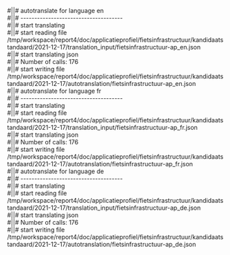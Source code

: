 #||# autotranslate for language en  
#||# -------------------------------------  
#||# start translating  
#||# start reading file /tmp/workspace/report4/doc/applicatieprofiel/fietsinfrastructuur/kandidaatstandaard/2021-12-17/translation_input/fietsinfrastructuur-ap_en.json  
#||# start translating json  
#||# Number of calls: 176  
#||# start writing file /tmp/workspace/report4/doc/applicatieprofiel/fietsinfrastructuur/kandidaatstandaard/2021-12-17/autotranslation/fietsinfrastructuur-ap_en.json  
#||# autotranslate for language fr  
#||# -------------------------------------  
#||# start translating  
#||# start reading file /tmp/workspace/report4/doc/applicatieprofiel/fietsinfrastructuur/kandidaatstandaard/2021-12-17/translation_input/fietsinfrastructuur-ap_fr.json  
#||# start translating json  
#||# Number of calls: 176  
#||# start writing file /tmp/workspace/report4/doc/applicatieprofiel/fietsinfrastructuur/kandidaatstandaard/2021-12-17/autotranslation/fietsinfrastructuur-ap_fr.json  
#||# autotranslate for language de  
#||# -------------------------------------  
#||# start translating  
#||# start reading file /tmp/workspace/report4/doc/applicatieprofiel/fietsinfrastructuur/kandidaatstandaard/2021-12-17/translation_input/fietsinfrastructuur-ap_de.json  
#||# start translating json  
#||# Number of calls: 176  
#||# start writing file /tmp/workspace/report4/doc/applicatieprofiel/fietsinfrastructuur/kandidaatstandaard/2021-12-17/autotranslation/fietsinfrastructuur-ap_de.json  
